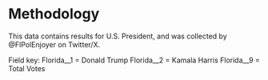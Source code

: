 # Methodology

This data contains results for U.S. President, and was collected by @FlPolEnjoyer on Twitter/X.

Field key:
Florida__1 = Donald Trump
Florida__2 = Kamala Harris
Florida__9 = Total Votes
